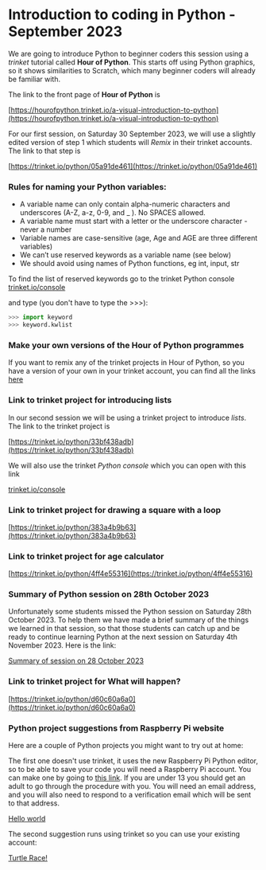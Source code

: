 # Introduction to coding in Python - September 2023

We are going to introduce Python to beginner coders this session using a *trinket* tutorial called **Hour of Python**. This starts off using Python graphics, so it shows similarities to Scratch, which many beginner coders will already be familiar with.

The link to the front page of **Hour of Python** is

[https://hourofpython.trinket.io/a-visual-introduction-to-python](https://hourofpython.trinket.io/a-visual-introduction-to-python)

For our first session, on Saturday 30 September 2023, we will use a slightly edited version of step 1 which students will *Remix* in their trinket accounts. The link to that step is

[https://trinket.io/python/05a91de461](https://trinket.io/python/05a91de461)

### Rules for naming your Python variables:
- A variable name can only contain alpha-numeric characters and underscores (A-Z, a-z, 0-9, and _ ). No SPACES allowed.
- A variable name must start with a letter or the underscore character - never a number
- Variable names are case-sensitive (age, Age and AGE are three different variables)
- We can’t use reserved keywords as a variable name (see below)
- We should avoid using names of Python functions, eg int, input, str

To find the list of reserved keywords go to the trinket Python console [trinket.io/console](https://trinket.io/console)

and type (you don't have to type the >>>):

```python
>>> import keyword
>>> keyword.kwlist
```

### Make your own versions of the Hour of Python programmes

If you want to remix any of the trinket projects in Hour of Python, so you have a version of your own in your trinket account, you can find all the links [here](./Hour_of_Python_links.md)

### Link to trinket project for introducing lists

In our second session we will be using a trinket project to introduce *lists*. The link to the trinket project is

[https://trinket.io/python/33bf438adb](https://trinket.io/python/33bf438adb)

We will also use the trinket *Python console* which you can open with this link

[trinket.io/console](https://trinket.io/console)

### Link to trinket project for drawing a square with a loop

[https://trinket.io/python/383a4b9b63](https://trinket.io/python/383a4b9b63)

### Link to trinket project for age calculator

[https://trinket.io/python/4ff4e55316](https://trinket.io/python/4ff4e55316)

### Summary of Python session on 28th October 2023
Unfortunately some students missed the Python session on Saturday 28th October 2023. To help them we have made a brief summary of the things we learned in that session, so that those students can catch up and be ready to continue learning Python at the next session on Saturday 4th November 2023. Here is the link:

[Summary of session on 28 October 2023](./28Oct2023.md)

### Link to trinket project for What will happen?

[https://trinket.io/python/d60c60a6a0](https://trinket.io/python/d60c60a6a0)

### Python project suggestions from Raspberry Pi website

Here are a couple of Python projects you might want to try out at home:

The first one doesn't use trinket, it uses the new Raspberry Pi Python editor, so to be able to save your code you will need a Raspberry Pi account. You can make one by going to [this link](https://my.raspberrypi.org/signup). If you are under 13 you should get an adult to go through the procedure with you. You will need an email address, and you will also need to respond to a verification email which will be sent to that address.

[Hello world](https://projects.raspberrypi.org/en/projects/hello-world)

The second suggestion runs using trinket so you can use your existing account:

[Turtle Race!](https://projects.raspberrypi.org/en/projects/turtle-race)

